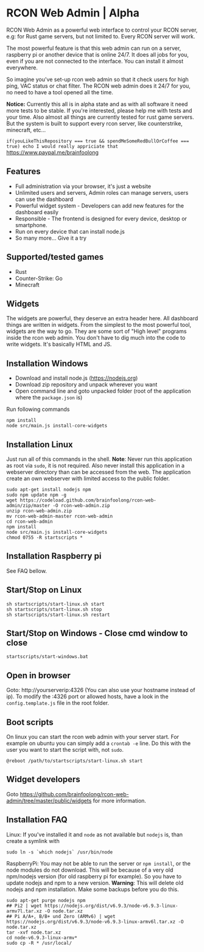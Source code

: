 # RCON Web Admin | Alpha

RCON Web Admin as a powerful web interface to control your RCON server, e.g: for Rust game servers, but not limited to. Every RCON server will work.

The most powerful feature is that this web admin can run on a server, raspberry pi or another device that is online 24/7. It does all jobs for you, even if you are not connected to the interface. You can install it almost everywhere.

So imagine you've set-up rcon web admin so that it check users for high ping, VAC status or chat filter. The RCON web admin does it 24/7 for you, no need to have a tool opened all the time.

**Notice:** Currently this all is in alpha state and as with all software it need more tests to be stable. If you're interested, please help me with tests and your time. Also almost all things are currently tested for rust game servers. But the system is built to support every rcon server, like counterstrike, minecraft, etc...

`if(youLikeThisRepository === true && spendMeSomeRedBullOrCoffee === true) echo I would really appriciate that` https://www.paypal.me/brainfoolong

## Features

* Full administration via your browser, it's just a website
* Unlimited users and servers, Admin roles can manage servers, users can use the dashboard
* Powerful widget system - Developers can add new features for the dashboard easily
* Responsible - The frontend is designed for every device, desktop or smartphone.
* Run on every device that can install node.js
* So many more... Give it a try

## Supported/tested games

* Rust
* Counter-Strike: Go
* Minecraft

## Widgets 
The widgets are powerful, they deserve an extra header here. All dashboard things are written in widgets. From the simplest to the most powerful tool, widgets are the way to go. They are some sort of "High level" programs inside the rcon web admin. You don't have to dig much into the code to write widgets. It's basically HTML and JS.

## Installation Windows
* Download and install node.js (https://nodejs.org)
* Download zip repository and unpack wherever you want
* Open command line and goto unpacked folder (root of the application where the `package.json` is)

Run following commands

    npm install
    node src/main.js install-core-widgets
    
## Installation Linux
Just run all of this commands in the shell. **Note**: Never run this application as root via `sudo`, it is not required. Also never install this application in a webserver directory than can be accessed from the web. The application create an own webserver with limited access to the public folder.

    sudo apt-get install nodejs npm
    sudo npm update npm -g
    wget https://codeload.github.com/brainfoolong/rcon-web-admin/zip/master -O rcon-web-admin.zip
    unzip rcon-web-admin.zip
    mv rcon-web-admin-master rcon-web-admin
    cd rcon-web-admin
    npm install
    node src/main.js install-core-widgets
    chmod 0755 -R startscripts *
    
## Installation Raspberry pi
See FAQ bellow.
    
## Start/Stop on Linux

    sh startscripts/start-linux.sh start
    sh startscripts/start-linux.sh stop
    sh startscripts/start-linux.sh restart
    
## Start/Stop on Windows - Close cmd window to close

    startscripts/start-windows.bat
    
## Open in browser
Goto: http://yourserverip:4326 (You can also use your hostname instead of ip).
To modify the :4326 port or allowed hosts, have a look in the `config.template.js` file in the root folder.

## Boot scripts

On linux you can start the rcon web admin with your server start. For example on ubuntu you can simply add a `crontab -e` line. Do this with the user you want to start the script with, not `sudo`.
    
    @reboot /path/to/startscripts/start-linux.sh start

## Widget developers

Goto https://github.com/brainfoolong/rcon-web-admin/tree/master/public/widgets for more information.

## Installation FAQ

Linux: If you've installed it and `node` as not available but `nodejs` is, than create a symlink with 

    sudo ln -s `which nodejs` /usr/bin/node
    
RaspberryPi: You may not be able to run the server or `npm install`, or the node modules do not download. This will be because of a very old npm/nodejs version (for old raspberry pi for example). So you have to update nodejs and npm to a new version. **Warning**: This will delete old nodejs and npm installation. Make some backups before you do this.

    sudo apt-get purge nodejs npm
    ## Pi2 | wget https://nodejs.org/dist/v6.9.3/node-v6.9.3-linux-armv7l.tar.xz -O node.tar.xz
    ## Pi A/A+, B/B+ und Zero (ARMv6) | wget https://nodejs.org/dist/v6.9.3/node-v6.9.3-linux-armv6l.tar.xz -O node.tar.xz
    tar -xvf node.tar.xz
    cd node-v6.9.3-linux-armv*
    sudo cp -R * /usr/local/
    